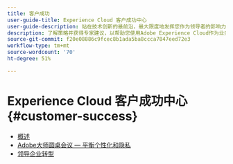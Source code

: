 ```yaml
---
title: 客户成功
user-guide-title: Experience Cloud 客户成功中心
user-guide-description: 站在技术创新的最前沿，最大限度地发挥您作为领导者的影响力。了解思想领导力战略、战略指导等内容！
description: 了解策略并获得专家建议，以帮助您使用Adobe Experience Cloud作为业务领导者取得成功。
source-git-commit: f20e08886c9fcec8b1ada5ba8ccca7847eed72e3
workflow-type: tm+mt
source-wordcount: '70'
ht-degree: 51%

---
```


# Experience Cloud 客户成功中心 {#customer-success}

+ [概述](overview.md)
+ [Adobe大师圆桌会议 — 平衡个性化和隐私](adobe-masters-roundtable-balancing-personalization.md)
+ [领导企业转型](lead-enterprise-transformation.md)
